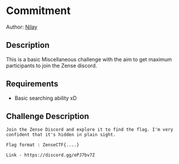 # Commitment

Author: [Nilay](https://github.com/Nilsiloid)

## Description

This is a basic Miscellaneous challenge with the aim to get maximum participants to join the Zense discord.

## Requirements

- Basic searching ability xD

## Challenge Description

```
Join the Zense Discord and explore it to find the flag. I'm very confident that it's hidden in plain sight.

Flag format : ZenseCTF{....}

Link - https://discord.gg/ePJ7bv7Z
```
